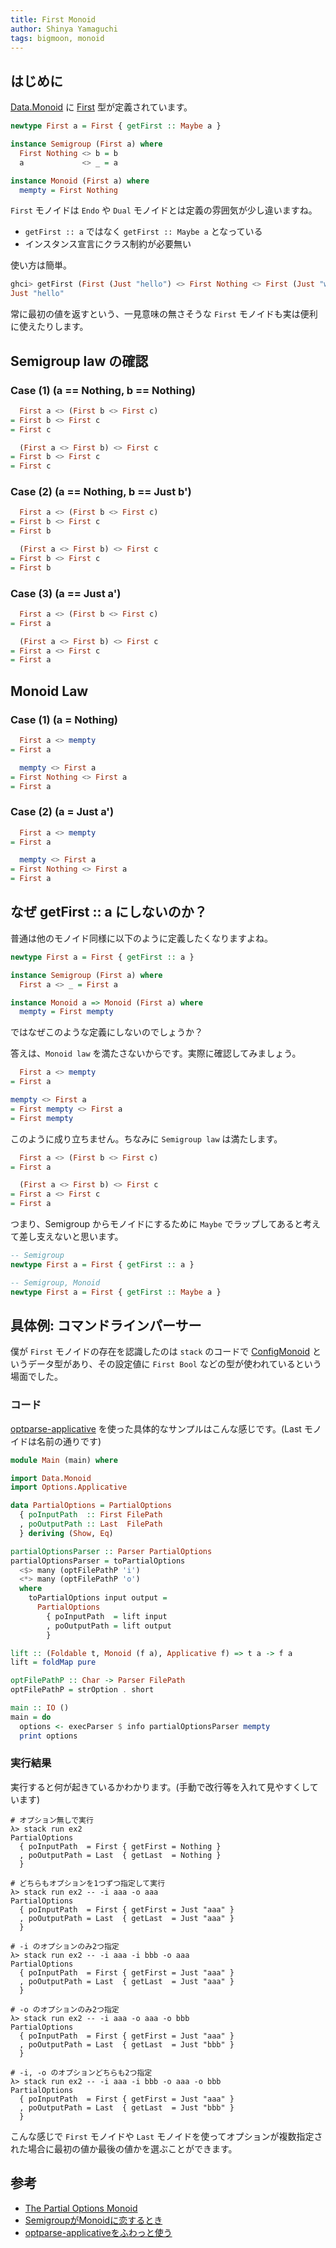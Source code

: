 ```yaml
---
title: First Monoid
author: Shinya Yamaguchi
tags: bigmoon, monoid
---
```


## はじめに

[Data.Monoid](https://hackage.haskell.org/package/base-4.12.0.0/docs/Data-Monoid.html) に [First](https://hackage.haskell.org/package/base-4.12.0.0/docs/Data-Monoid.html#t:First) 型が定義されています。

```haskell
newtype First a = First { getFirst :: Maybe a }

instance Semigroup (First a) where
  First Nothing <> b = b
  a             <> _ = a

instance Monoid (First a) where
  mempty = First Nothing
```

`First` モノイドは `Endo` や `Dual` モノイドとは定義の雰囲気が少し違いますね。

- `getFirst :: a` ではなく `getFirst :: Maybe a` となっている
- インスタンス宣言にクラス制約が必要無い

使い方は簡単。

```haskell
ghci> getFirst (First (Just "hello") <> First Nothing <> First (Just "world"))
Just "hello"
```

常に最初の値を返すという、一見意味の無さそうな `First` モノイドも実は便利に使えたりします。

<!--more-->

## Semigroup law の確認

### Case (1) (a == Nothing, b == Nothing)

```haskell
  First a <> (First b <> First c)
= First b <> First c
= First c
```

```haskell
  (First a <> First b) <> First c
= First b <> First c
= First c
```

### Case (2) (a == Nothing, b == Just b')

```haskell
  First a <> (First b <> First c)
= First b <> First c
= First b
```

```haskell
  (First a <> First b) <> First c
= First b <> First c
= First b
```

### Case (3) (a == Just a')

```haskell
  First a <> (First b <> First c)
= First a
```

```haskell
  (First a <> First b) <> First c
= First a <> First c
= First a
```

## Monoid Law

### Case (1) (a = Nothing)

```haskell
  First a <> mempty
= First a

  mempty <> First a
= First Nothing <> First a
= First a
```

### Case (2) (a = Just a')

```haskell
  First a <> mempty
= First a

  mempty <> First a
= First Nothing <> First a
= First a
```

## なぜ getFirst :: a にしないのか？

普通は他のモノイド同様に以下のように定義したくなりますよね。

```haskell
newtype First a = First { getFirst :: a }

instance Semigroup (First a) where
  First a <> _ = First a

instance Monoid a => Monoid (First a) where
  mempty = First mempty
```

ではなぜこのような定義にしないのでしょうか？

答えは、`Monoid law` を満たさないからです。実際に確認してみましょう。

```haskell
  First a <> mempty
= First a

mempty <> First a
= First mempty <> First a
= First mempty
```

このように成り立ちません。ちなみに `Semigroup law` は満たします。

```haskell
  First a <> (First b <> First c)
= First a

  (First a <> First b) <> First c
= First a <> First c
= First a
```

つまり、Semigroup からモノイドにするために `Maybe` でラップしてあると考えて差し支えないと思います。

```haskell
-- Semigroup
newtype First a = First { getFirst :: a }

-- Semigroup, Monoid
newtype First a = First { getFirst :: Maybe a }
```

## 具体例: コマンドラインパーサー

僕が `First` モノイドの存在を認識したのは `stack` のコードで [ConfigMonoid](https://www.stackage.org/haddock/lts-13.6/stack-1.9.3/Stack-Types-Config.html#t:ConfigMonoid) というデータ型があり、その設定値に `First Bool` などの型が使われているという場面でした。

### コード

[optparse-applicative](https://hackage.haskell.org/package/optparse-applicative) を使った具体的なサンプルはこんな感じです。(Last モノイドは名前の通りです)

```haskell
module Main (main) where

import Data.Monoid
import Options.Applicative

data PartialOptions = PartialOptions
  { poInputPath  :: First FilePath
  , poOutputPath :: Last  FilePath
  } deriving (Show, Eq)

partialOptionsParser :: Parser PartialOptions
partialOptionsParser = toPartialOptions
  <$> many (optFilePathP 'i')
  <*> many (optFilePathP 'o')
  where
    toPartialOptions input output =
      PartialOptions
        { poInputPath  = lift input
        , poOutputPath = lift output
        }

lift :: (Foldable t, Monoid (f a), Applicative f) => t a -> f a
lift = foldMap pure

optFilePathP :: Char -> Parser FilePath
optFilePathP = strOption . short

main :: IO ()
main = do
  options <- execParser $ info partialOptionsParser mempty 
  print options
```

### 実行結果

実行すると何が起きているかわかります。(手動で改行等を入れて見やすくしています)

```shell
# オプション無しで実行
λ> stack run ex2
PartialOptions
  { poInputPath  = First { getFirst = Nothing }
  , poOutputPath = Last  { getLast  = Nothing }
  }

# どちらもオプションを1つずつ指定して実行
λ> stack run ex2 -- -i aaa -o aaa
PartialOptions
  { poInputPath  = First { getFirst = Just "aaa" }
  , poOutputPath = Last  { getLast  = Just "aaa" }
  }

# -i のオプションのみ2つ指定
λ> stack run ex2 -- -i aaa -i bbb -o aaa
PartialOptions
  { poInputPath  = First { getFirst = Just "aaa" }
  , poOutputPath = Last  { getLast  = Just "aaa" }
  }

# -o のオプションのみ2つ指定
λ> stack run ex2 -- -i aaa -o aaa -o bbb
PartialOptions
  { poInputPath  = First { getFirst = Just "aaa" }
  , poOutputPath = Last  { getLast  = Just "bbb" }
  }

# -i, -o のオプションどちらも2つ指定
λ> stack run ex2 -- -i aaa -i bbb -o aaa -o bbb
PartialOptions
  { poInputPath  = First { getFirst = Just "aaa" }
  , poOutputPath = Last  { getLast  = Just "bbb" }
  }
```

こんな感じで `First` モノイドや `Last` モノイドを使ってオプションが複数指定された場合に最初の値か最後の値かを選ぶことができます。

## 参考

- [The Partial Options Monoid](https://medium.com/@jonathangfischoff/the-partial-options-monoid-pattern-31914a71fc67)
- [SemigroupがMonoidに恋するとき](https://kazu-yamamoto.hatenablog.jp/entry/2018/11/29/155311)
- [optparse-applicativeをふわっと使う](https://qiita.com/philopon/items/a29717af62831d3c8c07)